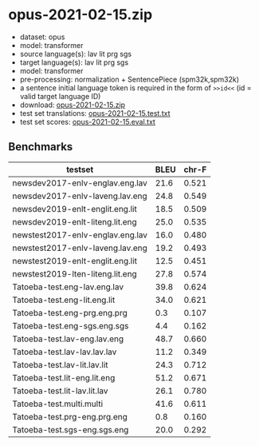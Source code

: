 # opus-2021-02-15.zip

* dataset: opus
* model: transformer
* source language(s): lav lit prg sgs
* target language(s): lav lit prg sgs
* model: transformer
* pre-processing: normalization + SentencePiece (spm32k,spm32k)
* a sentence initial language token is required in the form of `>>id<<` (id = valid target language ID)
* download: [opus-2021-02-15.zip](https://object.pouta.csc.fi/Tatoeba-MT-models/bat-bat/opus-2021-02-15.zip)
* test set translations: [opus-2021-02-15.test.txt](https://object.pouta.csc.fi/Tatoeba-MT-models/bat-bat/opus-2021-02-15.test.txt)
* test set scores: [opus-2021-02-15.eval.txt](https://object.pouta.csc.fi/Tatoeba-MT-models/bat-bat/opus-2021-02-15.eval.txt)

## Benchmarks

| testset               | BLEU  | chr-F |
|-----------------------|-------|-------|
| newsdev2017-enlv-englav.eng.lav 	| 21.6 	| 0.521 |
| newsdev2017-enlv-laveng.lav.eng 	| 24.8 	| 0.549 |
| newsdev2019-enlt-englit.eng.lit 	| 18.5 	| 0.509 |
| newsdev2019-enlt-liteng.lit.eng 	| 25.0 	| 0.535 |
| newstest2017-enlv-englav.eng.lav 	| 16.0 	| 0.480 |
| newstest2017-enlv-laveng.lav.eng 	| 19.2 	| 0.493 |
| newstest2019-enlt-englit.eng.lit 	| 12.5 	| 0.451 |
| newstest2019-lten-liteng.lit.eng 	| 27.8 	| 0.574 |
| Tatoeba-test.eng-lav.eng.lav 	| 39.8 	| 0.624 |
| Tatoeba-test.eng-lit.eng.lit 	| 34.0 	| 0.621 |
| Tatoeba-test.eng-prg.eng.prg 	| 0.3 	| 0.107 |
| Tatoeba-test.eng-sgs.eng.sgs 	| 4.4 	| 0.162 |
| Tatoeba-test.lav-eng.lav.eng 	| 48.7 	| 0.660 |
| Tatoeba-test.lav-lav.lav.lav 	| 11.2 	| 0.349 |
| Tatoeba-test.lav-lit.lav.lit 	| 24.3 	| 0.712 |
| Tatoeba-test.lit-eng.lit.eng 	| 51.2 	| 0.671 |
| Tatoeba-test.lit-lav.lit.lav 	| 26.1 	| 0.780 |
| Tatoeba-test.multi.multi 	| 41.6 	| 0.611 |
| Tatoeba-test.prg-eng.prg.eng 	| 0.8 	| 0.160 |
| Tatoeba-test.sgs-eng.sgs.eng 	| 20.0 	| 0.292 |

